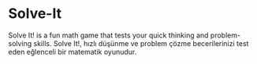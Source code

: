 # Solve-It
Solve It! is a fun math game that tests your quick thinking and problem- solving skills. Solve It!, hızlı düşünme ve problem çözme becerilerinizi test eden eğlenceli bir matematik oyunudur.
